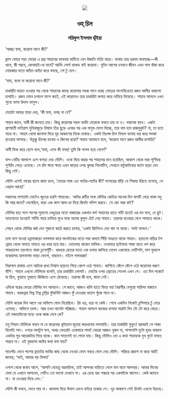 <div align=center> <img align=center src='../images/prothomalo/ওহ্​-চিল@শরিফুল-ইসলাম-ভূঁইয়া.jpg' width=500px >

<h2 align=center>ওহ্​ চিল</h4><h3 align=center>শরিফুল ইসলাম ভূঁইয়া</h3></div>

‘আচ্ছা বাবা, করোনা মানে কী?’

ক্লাস ফোরে পড়া মেয়ের এ প্রশ্ন শাহাবের ভাবনার ভাটিতে যেন উজানি বইঠা মারে। মাথায় তার হরদম লাফাচ্ছে—কী খাবে, কী পরবে, কোথায়ই–বা যাবে? আর্নিং সোর্স হ্যাকড বাই করোনা। দুদিন আগের চনমনে জীবন এখন গাল বাঁকা করে মোরব্বার মতো ক্যাঁচা-ক্যাঁচা করে বলছে, গো টু হেল।

‘বাবা, বলো না করোনা মানে কী?’

চাকরিটা ঘ্যাচাং হওয়ার পর থেকে শাহাবের কাছে করোনার সহজ মানে হচ্ছে মোড়ের মাংসবিক্রেতা রজব আলীর ধারালো চাপাতি। রজব যেমন চপাচপ মাংস কাটে, এই করোনাও তার চাকরিটা কপাত করে নামিয়ে দিয়েছে। শাহাব আসলে এখন শূন্যে ভাসা উদাস ফানুস।

মেয়েটা আবার তাড়া দেয়, ‘কী বাবা, বলছ না যে?’

শাহাব জানে, অর্থী কী জানতে চায়। কিন্তু করোনার সরল অর্থটা মেয়েকে বলতে চায় না ও। ভয়ানক বাধে। একটা প্রাণঘাতী ভাইরাস দুনিয়াজুড়ে বিষাক্ত তির ছুড়ে একের পর এক মানুষ ফেলে দিচ্ছে, তার নাম হবে রাজমুকুট? না, তা হতে পারে না। শাহাব খোলা জানালা দিয়ে দূর আকাশের দিকে তাকায়। একটা নিঃসঙ্গ চিল নিশ্চল ডানায় ভর করে পলকা হাওয়ায় ভাসছে। উড়ুক্কু চিলের ডানায় ও কিসের ছায়া? শাহাব আনমনে বলে, ‘করোনা মানে রজব আলীর চাপাতি!’

অর্থী ফিক করে হেসে বলে,‘বাবা, এসব কী বলছ! তুমি কি পাগল হয়ে গেলে?’

বাপ-বেটির আলাপে এসে বাগড়া দেয় মৌলি। ওকে বিয়ে করার পর শাহাবের মনে হয়েছিল, আকাশ থেকে ভরা পূর্ণিমার পূর্ণচাঁদ পেড়ে এনেছে। সে চাঁদ ক্ষয়ে ক্ষয়ে এখন ঘাড়ের ওপর ঝুলন্ত গিলোটিন, সেখানে কটুকাটব্যের কর্তন ছাড়া যেন কিছু নেই।

মৌলি এসেই গায়ের ছালে ঝামা ডলে, ‘মেয়ের সঙ্গে এত প্যাটর-প্যাটর কী? সংসারের হাঁড়ি যে শিকায় উঠতে বসেছে, সে খেয়াল আছে!’

সকালের নাশতাটা মোটেও জুতের হয়নি শাহাবের। আটার রুটির সঙ্গে কৌটার কোটরে অনেক দিন ঘাপটি মেরে থাকা মধু কি আর জমে? ভেবেছিল, কড়া এক কাপ আদা-চা দিয়ে জিবটা পলিশ করবে। সে জো আর কই?

মৌলির হাত গলে সাপের সুচালো লেঙুড়ের মতো বাজারের একখান ফর্দ শাহাবের হাতে গ্যাঁট হতেই ওর মন বলে, দে ছুট। ন্যাতন্যাতা হাওয়াই শার্টটা গায়ে চাপিয়ে মুখে মাস্ক নামের কুলুপ এঁটে নেয় শাহাব। তারপর হাওয়ার বেগে পালাতে থাকে।

পেছন থেকে মৌলির কণ্ঠ যেন শুকনো কাঠে করাত চালায়, ‘একটা জিনিসও যেন বাদ না থাকে। সবই লাগবে।’

তলা বসে যাওয়া চপ্পলজোড়া বগলদাবা করে মদনটাকের মতো লম্বা কদমে সিঁড়ি ভাঙতে থাকে শাহাব। ছয়তলা বাড়ির টপ ফ্লোর থেকে নামতে নামতে ওর খবর হয়ে যায়। দোতলায় থাকেন মালিক। দেখামাত্র ছাইমাখা পাকা হাতে খপ করে পাকড়াবেন তড়পাতে থাকা চুনোপুঁটি। খরখরে রেতের মতো এক ডলায় ঝালিয়ে দেবেন একঘেয়ে নোটিশটা, মাস ফুরালে বকেয়াসহ হালনাগাদ ভাড়া ফেলো, বাছাধন। নইলে গলাধাক্কা!

নিরাপদে রাস্তায় এসে আটকে রাখা নিশ্বাস ছাড়তে গিয়ে কেশে ওঠে শাহাব। কাশিতে কেঁপে কেঁপে ওঠে করোনার করুণ বাঁশি। শাহাব এখনো মৌলিকে বলেনি, তার চাকরিটা লোপাট। মোটের ওপর স্রোতের শেওলা এখন সে। এত দিন পকেটে যা ছিল, ফুরাতে ফুরাতে কিঞ্চিতে এসে ঠেকেছে। তারপর কী হবে, জানা নেই।

এদিকে ঘরের ভেতর মৌলির মন আনচান। সে জানে, আজও খালি হাতে ফিরে নয়া বৈরাগীর বেসুরো সারিন্দা বাজাবে শাহাব। ঘরকন্নার নিভু নিভু চুল্লির ফুঁকনিটা আজও ফুঁ দেওয়ার বাতাস খুঁজে পাবে না।

মৌলি কয়েক দিন আগে ওর অফিসে ফোন দিয়েছিল। রিং হয়, ধরে না কেউ। শেষে একদিন নিজেই চুপিসারে ঢুঁ মেরে এসেছে। অফিসে তালা। আর তখন মানেটা পরিষ্কার। শাহাব আসলে কাজের ধান্দায় সারাটা দিন টো টো করে ঘোরে। এই লকডাউনের মধ্যে ওকে কাজ দেবে কে?

তবু শিহাব মৌলিকে বলবে না যে করোনার কূটচালে জুতার কারখানায় লালবাত্তি। তার চাকরিটা ফুড়ুৎ! বরাবরই সে পাকা বিলেতি গাব। ওপরে লালটুস ফল, অথচ ভেতরটা একেবারে সাদা! বেচারা আজও বুঝল না, পাশাপাশি দুটো হৃদয় থাকলে একটার সুর আরেকটায় গিয়ে বাজে। কান পাতলেই তা শোনা যায়। কিন্তু মৌলিও তো এ কথা শাহাবকে মুখ ফুটে বলতে পারবে না। এই বুকচাপা কষ্টের কথা বলা যায়?

সাতপাঁচ ভেবে পাশের ফ্ল্যাটের ভাবির কাছ থেকে নেওয়া ফোন নম্বরে ফোন দেয় মৌলি। পরিচয় প্রকাশ না করে আর্তি জানায়, ‘ভাই, আমার বড় বিপদ!’

ওপাশ থেকে জবাব আসে, ‘আপনি যেহেতু ভদ্রমহিলা, তাই আপনার বাড়িতে গেলে মান যাবে আপনার। আবার দিনের বেলা যে এখানে আসবেন, সেটিও তো ভালো দেখাবে না। এর চেয়ে বরং সন্ধ্যার পর একফাঁকে আসেন। কেউ জানবে না। যা দেওয়ার দিয়ে দেব।’

মৌলি কী বলবে, ভেবে পায় না। জানালা দিয়ে উদাস চোখে বাইরে তাকায় সে। দূর আকাশে সেই চিলটা এখনো উড়ছে।

